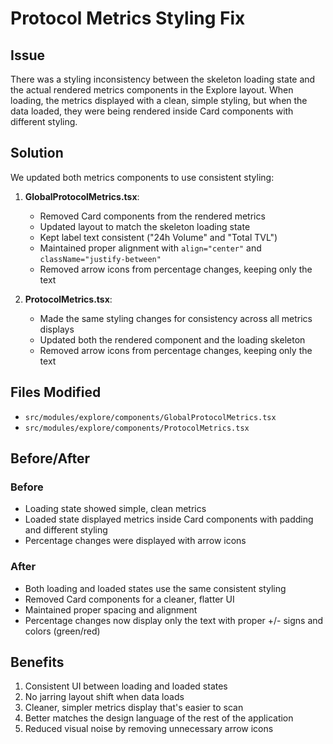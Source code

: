 # Protocol Metrics Styling Fix

## Issue

There was a styling inconsistency between the skeleton loading state and the actual rendered metrics components in the Explore layout. When loading, the metrics displayed with a clean, simple styling, but when the data loaded, they were being rendered inside Card components with different styling.

## Solution

We updated both metrics components to use consistent styling:

1. **GlobalProtocolMetrics.tsx**:
   - Removed Card components from the rendered metrics
   - Updated layout to match the skeleton loading state
   - Kept label text consistent ("24h Volume" and "Total TVL")
   - Maintained proper alignment with `align="center"` and `className="justify-between"`
   - Removed arrow icons from percentage changes, keeping only the text

2. **ProtocolMetrics.tsx**:
   - Made the same styling changes for consistency across all metrics displays
   - Updated both the rendered component and the loading skeleton
   - Removed arrow icons from percentage changes, keeping only the text

## Files Modified

- `src/modules/explore/components/GlobalProtocolMetrics.tsx`
- `src/modules/explore/components/ProtocolMetrics.tsx`

## Before/After

### Before
- Loading state showed simple, clean metrics
- Loaded state displayed metrics inside Card components with padding and different styling
- Percentage changes were displayed with arrow icons

### After
- Both loading and loaded states use the same consistent styling
- Removed Card components for a cleaner, flatter UI
- Maintained proper spacing and alignment
- Percentage changes now display only the text with proper +/- signs and colors (green/red)

## Benefits

1. Consistent UI between loading and loaded states
2. No jarring layout shift when data loads
3. Cleaner, simpler metrics display that's easier to scan
4. Better matches the design language of the rest of the application
5. Reduced visual noise by removing unnecessary arrow icons 
